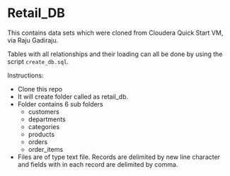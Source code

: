# Retail_DB

This contains data sets which were cloned from Cloudera Quick Start VM, via Raju Gadiraju.

Tables with all relationships and their loading can all be done by using the script `create_db.sql`.

Instructions:

* Clone this repo
* It will create folder called as retail_db.
* Folder contains 6 sub folders
  * customers
  * departments
  * categories
  * products
  * orders
  * order_items
* Files are of type text file. Records are delimited by new line character and fields with in each record are delimited by comma.



